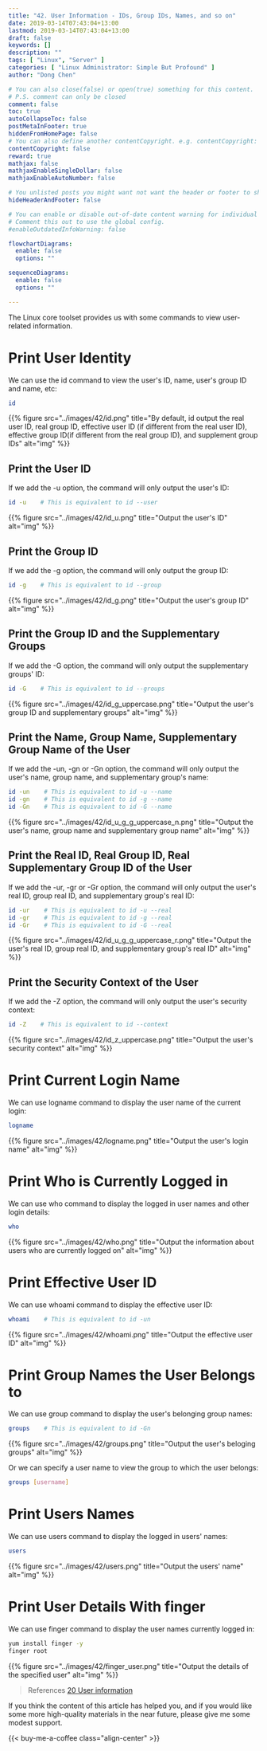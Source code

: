 ```yaml
---
title: "42. User Information - IDs, Group IDs, Names, and so on"
date: 2019-03-14T07:43:04+13:00
lastmod: 2019-03-14T07:43:04+13:00
draft: false
keywords: []
description: ""
tags: [ "Linux", "Server" ]
categories: [ "Linux Administrator: Simple But Profound" ]
author: "Dong Chen"

# You can also close(false) or open(true) something for this content.
# P.S. comment can only be closed
comment: false
toc: true
autoCollapseToc: false
postMetaInFooter: true
hiddenFromHomePage: false
# You can also define another contentCopyright. e.g. contentCopyright: "This is another copyright."
contentCopyright: false
reward: true
mathjax: false
mathjaxEnableSingleDollar: false
mathjaxEnableAutoNumber: false

# You unlisted posts you might want not want the header or footer to show
hideHeaderAndFooter: false

# You can enable or disable out-of-date content warning for individual post.
# Comment this out to use the global config.
#enableOutdatedInfoWarning: false

flowchartDiagrams:
  enable: false
  options: ""

sequenceDiagrams: 
  enable: false
  options: ""

---
```


The Linux core toolset provides us with some commands to view user-related information.

<!--more-->

# Print User Identity

We can use the id command to view the user's ID, name, user's group ID and name, etc:

```bash
id
```

{{% figure src="../images/42/id.png" title="By default, id output the real user ID, real group ID, effective user ID (if different from the real user ID), effective group ID(if different from the real group ID), and supplement group IDs" alt="img" %}}

## Print the User ID

If we add the -u option, the command will only output the user's ID:

```bash
id -u    # This is equivalent to id --user
```

{{% figure src="../images/42/id_u.png" title="Output the user's ID" alt="img" %}}

## Print the Group ID

If we add the -g option, the command will only output the group ID:

```bash
id -g    # This is equivalent to id --group
```

{{% figure src="../images/42/id_g.png" title="Output the user's group ID" alt="img" %}}

## Print the Group ID and the Supplementary Groups

If we add the -G option, the command will only output the supplementary groups' ID:

```bash
id -G    # This is equivalent to id --groups
```

{{% figure src="../images/42/id_g_uppercase.png" title="Output the user's group ID and supplementary groups" alt="img" %}}

## Print the Name, Group Name, Supplementary Group Name of the User

If we add the -un, -gn or -Gn option, the command will only output the user's name, group name, and supplementary group's name:

```bash
id -un    # This is equivalent to id -u --name
id -gn    # This is equivalent to id -g --name
id -Gn    # This is equivalent to id -G --name
```

{{% figure src="../images/42/id_u_g_g_uppercase_n.png" title="Output the user's name, group name and supplementary group name" alt="img" %}}

## Print the Real ID, Real Group ID, Real Supplementary Group ID of the User

If we add the -ur, -gr or -Gr option, the command will only output the user's real ID, group real ID, and supplementary group's real ID:

```bash
id -ur    # This is equivalent to id -u --real
id -gr    # This is equivalent to id -g --real
id -Gr    # This is equivalent to id -G --real
```

{{% figure src="../images/42/id_u_g_g_uppercase_r.png" title="Output the user's real ID, group real ID, and supplementary group's real ID" alt="img" %}}

## Print the Security Context of the User

If we add the -Z option, the command will only output the user's security context:

```bash
id -Z    # This is equivalent to id --context
```

{{% figure src="../images/42/id_z_uppercase.png" title="Output the user's security context" alt="img" %}}

# Print Current Login Name

We can use logname command to display the user name of the current login:

```bash
logname
```

{{% figure src="../images/42/logname.png" title="Output the user's login name" alt="img" %}}

# Print Who is Currently Logged in

We can use who command to display the logged in user names and other login details:

```bash
who
```

{{% figure src="../images/42/who.png" title="Output the information about users who are currently logged on" alt="img" %}}

# Print Effective User ID

We can use whoami command to display the effective user ID:

```bash
whoami    # This is equivalent to id -un
```

{{% figure src="../images/42/whoami.png" title="Output the effective user ID" alt="img" %}}

# Print Group Names the User Belongs to

We can use group command to display the user's belonging group names:

```bash
groups    # This is equivalent to id -Gn
```

{{% figure src="../images/42/groups.png" title="Output the user's beloging groups" alt="img" %}}

Or we can specify a user name to view the group to which the user belongs:

```bash
groups [username]
```

# Print Users Names

We can use users command to display the logged in users' names:

```bash
users
```

{{% figure src="../images/42/users.png" title="Output the users' name" alt="img" %}}

# Print User Details With finger

We can use finger command to display the user names currently logged in:

```bash
yum install finger -y
finger root
```

{{% figure src="../images/42/finger_user.png" title="Output the details of the specified user" alt="img" %}}

> References
> [20 User information](https://www.gnu.org/software/coreutils/manual/html_node/User-information.html)

If you think the content of this article has helped you, and if you would like some more high-quality materials in the near future, please give me some modest support.

<!-- Buy Me a Coffee Button -->
{{< buy-me-a-coffee class="align-center" >}}
